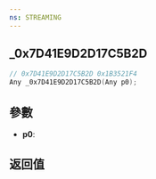 ```yaml
---
ns: STREAMING
---
```

## _0x7D41E9D2D17C5B2D

```c
// 0x7D41E9D2D17C5B2D 0x1B3521F4
Any _0x7D41E9D2D17C5B2D(Any p0);
```


## 參數
* **p0**: 

## 返回值
